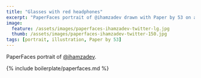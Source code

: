 ```yaml
---
title: "Glasses with red headphones"
excerpt: "PaperFaces portrait of @ihamzadev drawn with Paper by 53 on an iPad."
image: 
  feature: /assets/images/paperfaces-ihamzadev-twitter-lg.jpg
  thumb: /assets/images/paperfaces-ihamzadev-twitter-150.jpg
tags: [portrait, illustration, Paper by 53]
---
```


PaperFaces portrait of [@ihamzadev](http://twitter.com/ihamzadev).

{% include boilerplate/paperfaces.md %}